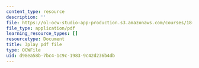 ```yaml
---
content_type: resource
description: ''
file: https://ol-ocw-studio-app-production.s3.amazonaws.com/courses/18-086-mathematical-methods-for-engineers-ii-spring-2006/d98ea58b7bc41c9c19839c42d236b4db_xzUOJ-uQ8F0.pdf
file_type: application/pdf
learning_resource_types: []
resourcetype: Document
title: 3play pdf file
type: OCWFile
uid: d98ea58b-7bc4-1c9c-1983-9c42d236b4db
---
```

